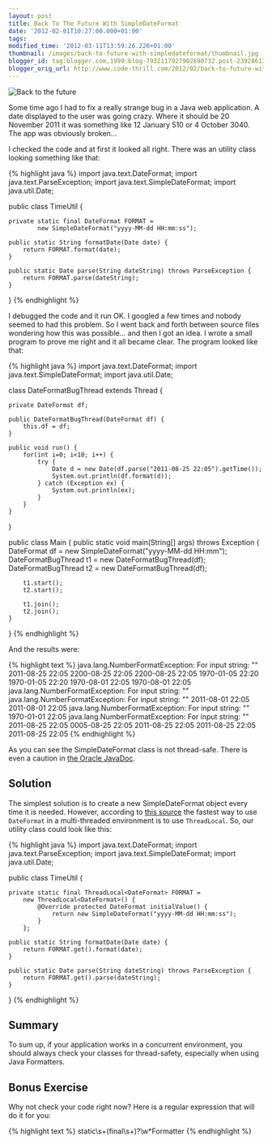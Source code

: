 ```yaml
---
layout: post
title: Back To The Future With SimpleDateFormat
date: '2012-02-01T10:27:00.000+01:00'
tags:
modified_time: '2012-03-11T13:59:26.226+01:00'
thumbnail: /images/back-to-future-with-simpledateformat/thumbnail.jpg
blogger_id: tag:blogger.com,1999:blog-7932117927902690732.post-239286130093191068
blogger_orig_url: http://www.code-thrill.com/2012/02/back-to-future-with-simpledateformat.html
---
```

<img src="/images/back-to-future-with-simpledateformat/back-to-the-future.jpg" title="Back to the future" class="float-left" />
<p>Some time ago I had to fix a really strange bug in a Java web application. A date displayed to the user was going crazy. Where it should be 20 November 2011 it was something like 12 January 510 or 4 October 3040. The app was obviously broken...</p>
<p>I checked the code and at first it looked all right. There was an utility class looking something like that:</p>
{% highlight java %}
import java.text.DateFormat;
import java.text.ParseException;
import java.text.SimpleDateFormat;
import java.util.Date;

public class TimeUtil {

    private static final DateFormat FORMAT =
            new SimpleDateFormat("yyyy-MM-dd HH:mm:ss");

    public static String formatDate(Date date) {
        return FORMAT.format(date);
    }

    public static Date parse(String dateString) throws ParseException {
        return FORMAT.parse(dateString);
    }
}
{% endhighlight %}

<p>I debugged the code and it run OK. I googled a few times and nobody seemed to had this problem. So I went back and forth between source files wondering how this was possible... and then I got an idea. I wrote a small program to prove me right and it all became clear. The program looked like that:</p>
{% highlight java %}
import java.text.DateFormat;
import java.text.SimpleDateFormat;
import java.util.Date;

class DateFormatBugThread extends Thread {

    private DateFormat df;

    public DateFormatBugThread(DateFormat df) {
        this.df = df;
    }

    public void run() {
        for(int i=0; i<10; i++) {
            try {
                Date d = new Date(df.parse("2011-08-25 22:05").getTime());
                System.out.println(df.format(d));
            } catch (Exception ex) {
                System.out.println(ex);
            }
        }
    }
}

public class Main {
    public static void main(String[] args) throws Exception {
        DateFormat df = new SimpleDateFormat("yyyy-MM-dd HH:mm");
        DateFormatBugThread t1 = new DateFormatBugThread(df);
        DateFormatBugThread t2 = new DateFormatBugThread(df);

        t1.start();
        t2.start();

        t1.join();
        t2.join();
    }
}
{% endhighlight %}

<p>And the results were:</p>

{% highlight text %}
java.lang.NumberFormatException: For input string: ""
2011-08-25 22:05
2200-08-25 22:05
2200-08-25 22:05
1970-01-05 22:20
1970-01-05 22:20
1970-08-01 22:05
1970-08-01 22:05
java.lang.NumberFormatException: For input string: ""
java.lang.NumberFormatException: For input string: ""
2011-08-01 22:05
2011-08-01 22:05
java.lang.NumberFormatException: For input string: ""
1970-01-01 22:05
java.lang.NumberFormatException: For input string: ""
2011-08-25 22:05
0005-08-25 22:05
2011-08-25 22:05
2011-08-25 22:05
2011-08-25 22:05
{% endhighlight %}

<p>As you can see the SimpleDateFormat class is not thread-safe. There is even a caution in <a href="http://docs.oracle.com/javase/6/docs/api/java/text/SimpleDateFormat.html#synchronization">the Oracle JavaDoc</a>.</p>

<h2>Solution</h2>
<p>The simplest solution is to create a new SimpleDateFormat object every time it is needed. However, according to <a href="http://www.javacodegeeks.com/2010/07/java-best-practices-dateformat-in.html">this source</a> the fastest way to use <code>DateFormat</code> in a multi-threaded environment is to use <code>ThreadLocal</code>. So, our utility class could look like this:</p>
{% highlight java %}
import java.text.DateFormat;
import java.text.ParseException;
import java.text.SimpleDateFormat;
import java.util.Date;

public class TimeUtil {

    private static final ThreadLocal<DateFormat> FORMAT =
        new ThreadLocal<DateFormat>() {
            @Override protected DateFormat initialValue() {
                return new SimpleDateFormat("yyyy-MM-dd HH:mm:ss");
            }
        };

    public static String formatDate(Date date) {
        return FORMAT.get().format(date);
    }

    public static Date parse(String dateString) throws ParseException {
        return FORMAT.get().parse(dateString);
    }
}
{% endhighlight %}

<h2>Summary</h2>
<p>To sum up, if your application works in a concurrent environment, you should always check your classes for thread-safety, especially when using Java Formatters.</p>

<h2>Bonus Exercise</h2>
<p>Why not check your code right now? Here is a regular expression that will do it for you:</p>
{% highlight text %}
static\s+(final\s+)?\w*Formatter
{% endhighlight %}
